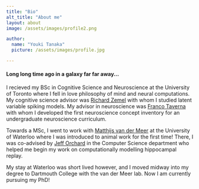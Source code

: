 ```yaml
---
title: "Bio"
alt_title: "About me"
layout: about
image: /assets/images/profile2.png

author:
  name: "Youki Tanaka"
  picture: /assets/images/profile.jpg

---
```

#### Long long time ago in a galaxy far far away...

I recieved my BSc in Cognitive Science and Neuroscience at the University of Toronto where I fell in love philosophy of mind and neural computations. My cognitive science advisor was [Richard Zemel](http://www.cs.toronto.edu/~zemel/inquiry/home.php) with whom I studied latent variable spiking models. My advisor in neuroscience was [Franco Taverna](http://hmb.utoronto.ca/profiles/franco-taverna/) with whom I developed the first neuroscience concept inventory for an undergraduate neuroscience curriculum. 

Towards a MSc, I went to work with [Matthijs van der Meer](http://pbs.dartmouth.edu/people/matthijs-van-der-meer) at the University of Waterloo where I was introduced to animal work for the first time! There, I was co-advised by [Jeff Orchard](https://cs.uwaterloo.ca/~jorchard/UWaterloo/Home.html) in the Computer Science department who helped me begin my work on computationally modelling hippocampal replay. 

My stay at Waterloo was short lived however, and I moved midway into my degree to Dartmouth College with the van der Meer lab. Now I am currently pursuing my PhD!

<!-- # This page is under construction! -->
<!-- 
actions:
  - label: "home"
    icon: home
    url: index.html

  - label: "research"
    icon: flask
    url: research.html

  - label: "fun"
    icon: gamepad
    url: "fun.html"

  - label: "cv"
    icon: university
    url: "cv.html"
 -->
